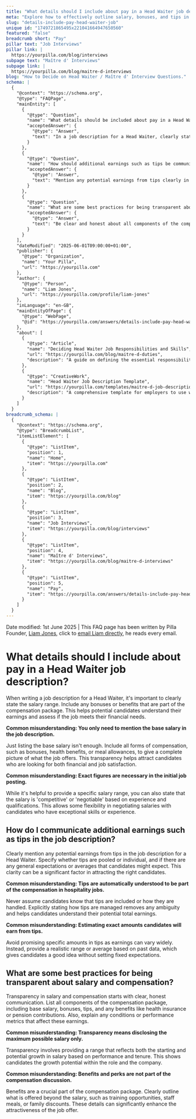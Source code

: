 ```yaml
---
title: "What details should I include about pay in a Head Waiter job description?"
meta: "Explore how to effectively outline salary, bonuses, and tips in a Head Waiter job description to attract suitable candidates."
slug: "details-include-pay-head-waiter-job"
unique id: "1749721865495x221041664947650560"
featured: "false"
breadcrumb short: "Pay"
pillar text: "Job Interviews"
pillar link: |
  https://yourpilla.com/blog/interviews
subpage text: "Maître d' Interviews"
subpage link: |
  https://yourpilla.com/blog/maitre-d-interviews
blog: "How to Decide on Head Waiter / Maître d' Interview Questions."
schema: |
  {
    "@context": "https://schema.org",
    "@type": "FAQPage",
    "mainEntity": [
      {
        "@type": "Question",
        "name": "What details should be included about pay in a Head Waiter job description?",
        "acceptedAnswer": {
          "@type": "Answer",
          "text": "In a job description for a Head Waiter, clearly state the salary range, including any bonuses and benefits. This will help candidates understand what they can earn and decide if the job meets their needs. Include all forms of compensation, such as health benefits or meal allowances, and specify if the salary is competitive or negotiable, depending on the candidate's experience and qualifications."
        }
      },
      {
        "@type": "Question",
        "name": "How should additional earnings such as tips be communicated in the job description?",
        "acceptedAnswer": {
          "@type": "Answer",
          "text": "Mention any potential earnings from tips clearly in the Head Waiter job description. Specify the arrangement, whether tips are pooled or individual, and provide a general expectation or average of tips based on past data. This information helps candidates understand their total potential earnings."
        }
      },
      {
        "@type": "Question",
        "name": "What are some best practices for being transparent about salary and compensation in a job description?",
        "acceptedAnswer": {
          "@type": "Answer",
          "text": "Be clear and honest about all components of the compensation package in the job description. This includes base salary, bonuses, tips, and benefits like health insurance or pension contributions. Offer a salary range that reflects potential growth based on performance, and detail any additional perks like training opportunities or family discounts."
        }
      }
    ],
    "dateModified": "2025-06-01T09:00:00+01:00",
    "publisher": {
      "@type": "Organization",
      "name": "Your Pilla",
      "url": "https://yourpilla.com"
    },
    "author": {
      "@type": "Person",
      "name": "Liam Jones",
      "url": "https://yourpilla.com/profile/liam-jones"
    },
    "inLanguage": "en-GB",
    "mainEntityOfPage": {
      "@type": "WebPage",
      "@id": "https://yourpilla.com/answers/details-include-pay-head-waiter-job"
    },
    "about": [
      {
        "@type": "Article",
        "name": "Deciding Head Waiter Job Responsibilities and Skills",
        "url": "https://yourpilla.com/blog/maitre-d-duties",
        "description": "A guide on defining the essential responsibilities and skills required for a Head Waiter, aiding in precise job description crafting."
      },
      {
        "@type": "CreativeWork",
        "name": "Head Waiter Job Description Template",
        "url": "https://yourpilla.com/templates/maitre-d-job-description",
        "description": "A comprehensive template for employers to use when creating job descriptions for Head Waiter positions, ensuring all necessary details are covered."
      }
    ]
  }
breadcrumb_schema: |
  {
    "@context": "https://schema.org",
    "@type": "BreadcrumbList",
    "itemListElement": [
      {
        "@type": "ListItem",
        "position": 1,
        "name": "Home",
        "item": "https://yourpilla.com"
      },
      {
        "@type": "ListItem",
        "position": 2,
        "name": "Blog",
        "item": "https://yourpilla.com/blog"
      },
      {
        "@type": "ListItem",
        "position": 3,
        "name": "Job Interviews",
        "item": "https://yourpilla.com/blog/interviews"
      },
      {
        "@type": "ListItem",
        "position": 4,
        "name": "Maître d' Interviews",
        "item": "https://yourpilla.com/blog/maitre-d-interviews"
      },
      {
        "@type": "ListItem",
        "position": 5,
        "name": "Pay",
        "item": "https://yourpilla.com/answers/details-include-pay-head-waiter-job"
      }
    ]
  }
---
```


Date modified: 1st June 2025 | This FAQ page has been written by Pilla Founder, [Liam Jones](https://yourpilla.com/profile/liam-jones), click to [email Liam directly](https://mailto:liam@yourpilla.com), he reads every email.

# What details should I include about pay in a Head Waiter job description?

When writing a job description for a Head Waiter, it's important to clearly state the salary range. Include any bonuses or benefits that are part of the compensation package. This helps potential candidates understand their earnings and assess if the job meets their financial needs.

**Common misunderstanding: You only need to mention the base salary in the job description.**

Just listing the base salary isn't enough. Include all forms of compensation, such as bonuses, health benefits, or meal allowances, to give a complete picture of what the job offers. This transparency helps attract candidates who are looking for both financial and job satisfaction.

**Common misunderstanding: Exact figures are necessary in the initial job posting.**

While it's helpful to provide a specific salary range, you can also state that the salary is 'competitive' or 'negotiable' based on experience and qualifications. This allows some flexibility in negotiating salaries with candidates who have exceptional skills or experience.

## How do I communicate additional earnings such as tips in the job description?

Clearly mention any potential earnings from tips in the job description for a Head Waiter. Specify whether tips are pooled or individual, and if there are any general expectations or averages that candidates might expect. This clarity can be a significant factor in attracting the right candidates.

**Common misunderstanding: Tips are automatically understood to be part of the compensation in hospitality jobs.**

Never assume candidates know that tips are included or how they are handled. Explicitly stating how tips are managed removes any ambiguity and helps candidates understand their potential total earnings.

**Common misunderstanding: Estimating exact amounts candidates will earn from tips.**

Avoid promising specific amounts in tips as earnings can vary widely. Instead, provide a realistic range or average based on past data, which gives candidates a good idea without setting fixed expectations.

## What are some best practices for being transparent about salary and compensation?

Transparency in salary and compensation starts with clear, honest communication. List all components of the compensation package, including base salary, bonuses, tips, and any benefits like health insurance or pension contributions. Also, explain any conditions or performance metrics that affect these earnings.

**Common misunderstanding: Transparency means disclosing the maximum possible salary only.**

Transparency involves providing a range that reflects both the starting and potential growth in salary based on performance and tenure. This shows candidates the growth potential within the role and the company.

**Common misunderstanding: Benefits and perks are not part of the compensation discussion.**

Benefits are a crucial part of the compensation package. Clearly outline what is offered beyond the salary, such as training opportunities, staff meals, or family discounts. These details can significantly enhance the attractiveness of the job offer.